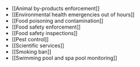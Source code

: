 - [[Animal by-products enforcement]]
- [[Environmental health emergencies out of hours]]
- [[Food poisoning and contamination]]
- [[Food safety enforcement]]
- [[Food safety inspections]]
- [[Pest control]]
- [[Scientific services]]
- [[Smoking ban]]
- [[Swimming pool and spa pool monitoring]]
